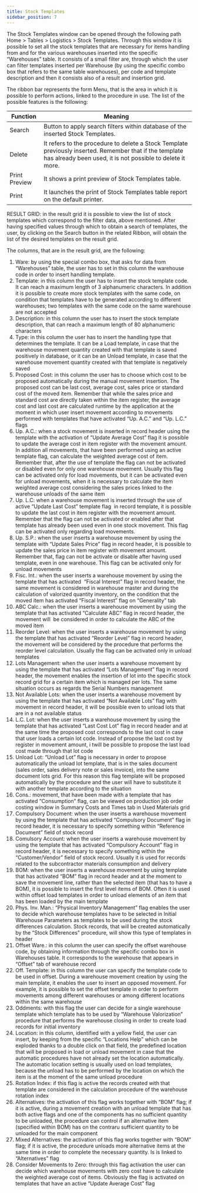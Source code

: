 ```yaml
---
title: Stock Templates
sidebar_position: 7
---
```


The Stock Templates window can be opened through the following path Home > Tables > Logistics > Stock Templates. Through this window it is possible to set all the stock templates that are necessary for items handling from and for the various warehouses inserted into the specific “Warehouses” table. It consists of a small filter are, through which the user can filter templates inserted per Warehouse (by using the specific combo box that refers to the same table warehouses), per code and template description and then it consists also of a result and insertion grid.

The ribbon bar represents the form Menu, that is the area in which it is possible to perform actions, linked to the procedure in use. The list of the possible features is the following:



| Function | Meaning |
| --- | --- |
| Search | Button to apply search filters within database of the inserted Stock Templates. |
| Delete  | It refers to the procedure to delete a Stock Template previously inserted. Remember that if the template has already been used, it is not possible to delete it more. |
| Print Preview | It shows a print preview of Stock Templates table. |
| Print | It launches the print of Stock Templates table report on the default printer. |

RESULT GRID: in the result grid it is possible to view the list of stock templates which correspond to the filter data, above mentioned. After having specified values through which to obtain a search of templates, the user, by clicking on the Search button in the related Ribbon, will obtain the list of the desired templates on the result grid.

The columns, that are in the result grid, are the following:


 1. Ware: by using the special combo box, that asks for data from “Warehouses” table, the user has to set in this column the warehouse code in order to insert handling template.
 2. Template: in this column the user has to insert the stock template code. It can reach a maximum length of 3 alphanumeric characters. In addition it is possible to create more stock templates with the same code, on condition that templates have to be generated according to different warehouses; two templates with the same code on the same warehouse are not accepted
 3. Description: in this column the user has to insert the stock template description, that can reach a maximum length of 80 alphanumeric characters
 4. Type: in this column the user has to insert the handling type that determines the template. It can be a Load template, in case that the warehouse movement quantity created with that template is saved positively in database, or it can be an Unload template, in case that the warehouse movement quantity created with that template is negatively saved
 5. Proposed Cost: in this column the user has to choose which cost to be proposed automatically during the manual movement insertion. The proposed cost can be last cost, average cost, sales price or standard cost of the moved item. Remember that while the sales price and standard cost are directly taken within the item register, the average cost and last cost are calculated runtime by the application at the moment in which user insert movement according to movements performed with templates that have activated “Up. A.C.” and “Up. L.C.” flags
 6. Up. A.C.: when a stock movement is inserted in record header using the template with the activation of “Update Average Cost” flag it is possible to update the average cost in item register with the movement amount. In addition all movements, that have been performed using an active template flag, can calculate the weighted average cost of item. Remember that, after the use of template the flag can not be activated or disabled even for only one warehouse movement. Usually this flag can be activated only for load movements, but it can be activated even for unload movements, when it is necessary to calculate the item weighted average cost considering the sales prices linked to the warehouse unloads of the same item
 7. Up. L.C: when a warehouse movement is inserted through the use of active “Update Last Cost” template flag  in record template, it is possible to update the last cost in item register with the movement amount. Remember that the flag can not be activated or enabled after that template has already been used even in one stock movement. This flag can be activated only regarding load movements.
 8. Up. S.P.: when the user inserts a warehouse movement by using the template with “Update Sales Price” flag in record header, it is possible to update the sales price in item register with movement amount. Remember that, flag can not be activate or disable after having used template, even in one warehouse. This flag can be activated only for unload movements
 9. Fisc. Int.: when the user inserts a warehouse movement by using the template that has activated  “Fiscal Interest” flag in record header, the same movement is considered in warehouse master and during the calculation of valorized quantity inventory, on the condition that the moved item has activated “Fiscal Interest” flag on “Generality” tab
 10. ABC Calc.: when the user inserts a warehouse movement by using the template that has activated “Calculate ABC” flag in record header, the movement will  be considered in order to calculate the ABC of the moved item
 11. Reorder Level: when the user inserts a warehouse movement by using the template that has activated “Reorder Level” flag in record header, the movement will be considered by the procedure that performs the reorder level calculation. Usually the flag can be activated only in unload templates
 12. Lots Management: when the user inserts a warehouse movement by using the template that has activated “Lots Management” flag in record header, the movement enables the insertion of lot into the specific stock record grid for a certain item which is managed per lots. The same situation occurs as regards the Serial Numbers management
 13. Not Available Lots: when the user inserts a warehouse movement by using the template that has activated “Not Available Lots” flag with movement in record header, it will be possible even to unload lots that are in a not available status
 14. L.C. Lot: when the user inserts a warehouse movement by using the template that has activated “Last Cost Lot” flag in record header and at the same time the proposed cost corresponds to the last cost in case that user loads a certain lot code. Instead of propose the last cost by register in movement amount, i twill be possible to propose the last load cost made through that lot code
 15. Unload Lot: “Unload Lot” flag is necessary in order to propose automatically the unload lot template, that is in the sales document (sales order, sales delivery note or sales invoice), into the same document lots grid. For this reason this flag template will be proposed automatically by the procedure and the user will have to substitute it with another template according to the situation
 16. Cons.: movement, that have been made with a template that has activated “Consumption” flag, can be viewed on production job order costing window in Summary Costs and Times tab in Used Materials grid
 17. Compulsory Document: when the user inserts a warehouse movement by using the template that has activated “Compulsory Document” flag in record header, it is necessary to specify something within “Reference Document” field of stock record
 18. Comulsory Account: when the user inserts a warehouse movement by using the template that has activated “Compulsory Account” flag in record header, it is necessary to specify something within the “Customer/Vendor” field of stock record. Usually it is used for records related to the subcontractor materials consumption and delivery
 19. BOM: when the user inserts a warehouse movement by using template that has activated “BOM” flag in record header and at the moment to save the movement line, rather than the selected item (that has to have a BOM), it is possible to insert the first level items of BOM. Often it is used within offset load templates in order to unload elements of an item that has been loaded by the main template
 20. Phys. Inv. Man.: “Physical Inventory Management” flag enables the user to decide which warehouse templates have to be selected in Initial Warehouse Parameters as templates to be used during the stock differences calculation. Stock records, that will be created automatically by the “Stock Differences” procedure, will show this type of templates in header
 21. Offset Ware.: in this column the user can specify the offset warehouse code, by obtaining information through the specific combo box in Warehouses table. It corresponds to the warehouse that appears in “Offset” tab of warehouse record
 22. Off. Template: in this column the user can specify the template code to be used in offset. During a warehouse movement creation by using the main template, it enables the user to insert an opposed movement. For example, it is possible to set the offset template in order to perform movements among different warehouses or among different locations within the same warehouse
 23. Oddments: with this flag the user can decide for a single warehouse template which template has to be used by “Warehouse Valorization” procedure that performs the warehouse closing in order to create load records for initial inventory
 24. Location: in this column, identified with a yellow field, the user can insert, by keeping from the specific “Locations Help” which can be exploded thanks to a double click on that field, the predefined location that will be proposed in load or unload movement in case that the automatic procedures have not already set the location automatically. The automatic location setting is usually used on load templates, because the unload has to be performed by the location on which the item is at the moment of the same unload procedure
 25. Rotation Index: if this flag is active the records created with that template are considered in the calculation procedure of the warehouse rotation index
 26. Alternatives: the activation of this flag works together with “BOM” flag; if it is active, during a movement creation with an unload template that has both active flags and one of the components has no sufficient quantity to be unloaded, the procedure can control if an alternative item (specified within BOM) has on the contraru sufficient quantity to be unloaded for the main component
 27. Mixed Alternatives: the activation of this flag works together with “BOM” flag; if it is active, the procedure unloads more alternative items at the same time in order to complete the necessary quantity. Is is linked to “Alternatives” flag
 28. Consider Movements to Zero: through this flag activation the user can decide which warehouse movements with zero cost have to calculate the weighted average cost of items. Obviously the flag is activated on templates that have an active “Update Average Cost” flag







